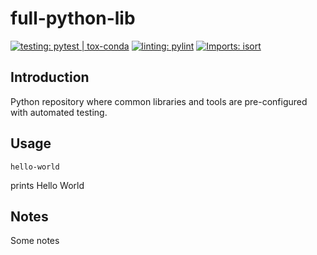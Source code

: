 # full-python-lib

[![testing: pytest | tox-conda](https://img.shields.io/badge/testing-pytest%20%7C%20tox--conda-blue)](https://github.com/tox-dev/tox-conda)
[![linting: pylint](https://img.shields.io/badge/linting-pylint-yellowgreen)](https://github.com/pylint-dev/pylint)
[![Imports: isort](https://img.shields.io/badge/%20imports-isort-%231674b1?style=flat&labelColor=ef8336)](https://pycqa.github.io/isort/)

## Introduction

Python repository where common libraries and tools are pre-configured with automated testing.

## Usage

``hello-world``

prints Hello World

## Notes

Some notes
